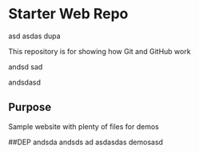 # Starter Web Repo
asd
asdas
dupa

This repository is for showing how Git and GitHub work

andsd
sad

andsdasd
## Purpose

Sample website with plenty of files for demos

##DEP
andsda
andsds
ad
asdasdas
demosasd